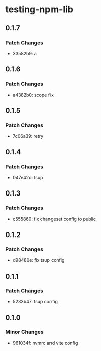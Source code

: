 # testing-npm-lib

## 0.1.7

### Patch Changes

- 33582b9: a

## 0.1.6

### Patch Changes

- a4382b0: scope fix

## 0.1.5

### Patch Changes

- 7c06a39: retry

## 0.1.4

### Patch Changes

- 047e42d: tsup

## 0.1.3

### Patch Changes

- c555860: fix changeset config to public

## 0.1.2

### Patch Changes

- d98480e: fix tsup config

## 0.1.1

### Patch Changes

- 5233b47: tsup config

## 0.1.0

### Minor Changes

- 961034f: nvmrc and vite config
